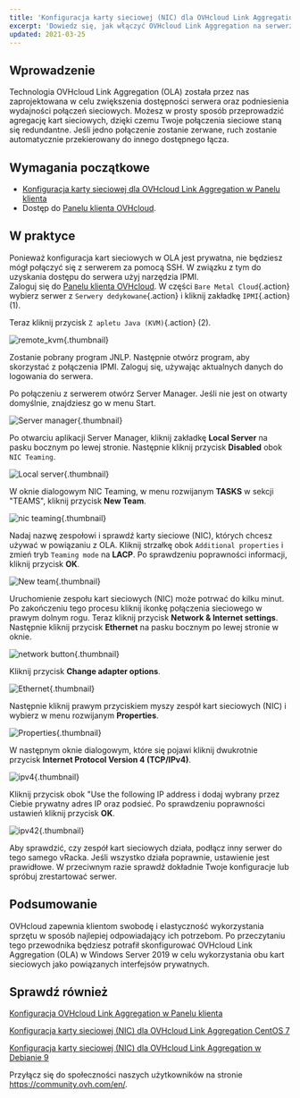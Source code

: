```yaml
---
title: 'Konfiguracja karty sieciowej (NIC) dla OVHcloud Link Aggregation w Windows Server 2019'
excerpt: 'Dowiedz się, jak włączyć OVHcloud Link Aggregation na serwerze Windows Server 2019'
updated: 2021-03-25
---
```


## Wprowadzenie

Technologia OVHcloud Link Aggregation (OLA) została przez nas zaprojektowana w celu zwiększenia dostępności serwera oraz podniesienia wydajności połączeń sieciowych. Możesz w prosty sposób przeprowadzić agregację kart sieciowych, dzięki czemu Twoje połączenia sieciowe staną się redundantne. Jeśli jedno połączenie zostanie zerwane, ruch zostanie automatycznie przekierowany do innego dostępnego łącza.

## Wymagania początkowe

- [Konfiguracja karty sieciowej dla OVHcloud Link Aggregation w Panelu klienta](/pages/bare_metal_cloud/dedicated_servers/ola-enable-manager)
- Dostęp do [Panelu klienta OVHcloud](https://www.ovh.com/auth/?action=gotomanager&from=https://www.ovh.pl/&ovhSubsidiary=pl).

## W praktyce

Ponieważ konfiguracja kart sieciowych w OLA jest prywatna, nie będziesz mógł połączyć się z serwerem za pomocą SSH. W związku z tym do uzyskania dostępu do serwera użyj narzędzia IPMI.
<br>Zaloguj się do [Panelu klienta OVHcloud](https://www.ovh.com/auth/?action=gotomanager&from=https://www.ovh.pl/&ovhSubsidiary=pl). W części `Bare Metal Cloud`{.action} wybierz serwer z `Serwery dedykowane`{.action} i kliknij zakładkę `IPMI`{.action} (1).

Teraz kliknij przycisk `Z apletu Java (KVM)`{.action} (2).

![remote_kvm](images/remote_kvm2022.png){.thumbnail}

Zostanie pobrany program JNLP. Następnie otwórz program, aby skorzystać z połączenia IPMI. Zaloguj się, używając aktualnych danych do logowania do serwera.

Po połączeniu z serwerem otwórz Server Manager. Jeśli nie jest on otwarty domyślnie, znajdziesz go w menu Start.

![Server manager](images/local_server.png){.thumbnail}

Po otwarciu aplikacji Server Manager, kliknij zakładkę **Local Server** na pasku bocznym po lewej stronie. Następnie kliknij przycisk **Disabled** obok `NIC Teaming`.

![Local server](images/server_manager.png){.thumbnail}

W oknie dialogowym NIC Teaming, w menu rozwijanym **TASKS** w sekcji "TEAMS", kliknij przycisk **New Team**.

![nic teaming](images/nic_teaming.png){.thumbnail}

Nadaj nazwę zespołowi i sprawdź karty sieciowe (NIC), których chcesz używać w powiązaniu z OLA. Kliknij strzałkę obok `Additional properties` i zmień tryb `Teaming mode` na **LACP**. Po sprawdzeniu poprawności informacji, kliknij przycisk **OK**.

![New team](images/new_team.png){.thumbnail}

Uruchomienie zespołu kart sieciowych (NIC) może potrwać do kilku minut. Po zakończeniu tego procesu kliknij ikonkę połączenia sieciowego w prawym dolnym rogu. Teraz kliknij przycisk **Network & Internet settings**. Następnie kliknij przycisk **Ethernet** na pasku bocznym po lewej stronie w oknie.

![network button](images/network_button.png){.thumbnail}

Kliknij przycisk **Change adapter options**.

![Ethernet](images/ethernet.png){.thumbnail}

Następnie kliknij prawym przyciskiem myszy zespół kart sieciowych (NIC) i wybierz w menu rozwijanym **Properties**.

![Properties](images/properties.png){.thumbnail}

W następnym oknie dialogowym, które się pojawi kliknij dwukrotnie przycisk **Internet Protocol Version 4 (TCP/IPv4)**.

![ipv4](images/ipv4.png){.thumbnail}

Kliknij przycisk obok "Use the following IP address i dodaj wybrany przez Ciebie prywatny adres IP oraz podsieć. Po sprawdzeniu poprawności ustawień kliknij przycisk **OK**.

![ipv42](images/ipv42.png){.thumbnail}

Aby sprawdzić, czy zespół kart sieciowych działa, podłącz inny serwer do tego samego vRacka.  Jeśli wszystko działa poprawnie, ustawienie jest prawidłowe. W przeciwnym razie sprawdź dokładnie Twoje konfiguracje lub spróbuj zrestartować serwer.

## Podsumowanie

OVHcloud zapewnia klientom swobodę i elastyczność wykorzystania sprzętu w sposób najlepiej odpowiadający ich potrzebom. Po przeczytaniu tego przewodnika będziesz potrafił skonfigurować OVHcloud Link Aggregation (OLA) w Windows Server 2019 w celu wykorzystania obu kart sieciowych jako powiązanych interfejsów prywatnych.

## Sprawdź również

[Konfiguracja OVHcloud Link Aggregation w Panelu klienta](/pages/bare_metal_cloud/dedicated_servers/ola-enable-manager)

[Konfiguracja karty sieciowej (NIC) dla OVHcloud Link Aggregation CentOS 7](/pages/bare_metal_cloud/dedicated_servers/ola-enable-centos7)

[Konfiguracja karty sieciowej (NIC) dla OVHcloud Link Aggregation w Debianie 9](/pages/bare_metal_cloud/dedicated_servers/ola-enable-debian9)

Przyłącz się do społeczności naszych użytkowników na stronie <https://community.ovh.com/en/>.
